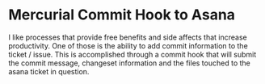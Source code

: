 Mercurial Commit Hook to Asana
===============================

I like processes that provide free benefits and side affects that increase productivity. One of those is the ability to add commit information to the ticket / issue. This is accomplished through a commit hook that will submit the commit message, changeset information and the files touched to the asana ticket in question.
